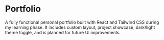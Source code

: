 # Portfolio
A fully functional personal portfolio built with React and Tailwind CSS during my learning phase. It includes custom layout, project showcase, dark/light theme toggle, and is planned for future UI improvements.
